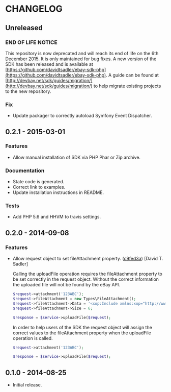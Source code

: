 # CHANGELOG

## Unreleased

### END OF LIFE NOTICE

This repository is now deprecated and will reach its end of life on the 6th December 2015. It is only maintained for bug fixes. A new version of the SDK has been released and is available at [https://github.com/davidtsadler/ebay-sdk-php](https://github.com/davidtsadler/ebay-sdk-php). A guide can be found at [http://devbay.net/sdk/guides/migration/](http://devbay.net/sdk/guides/migration/) to help migrate existing projects to the new repository.

### Fix

* Update packager to correctly autoload Symfony Event Dispatcher.

## 0.2.1 - 2015-03-01

### Features

* Allow manual installation of SDK via PHP Phar or Zip archive.

### Documentation

* State code is generated.
* Correct link to examples.
* Update installation instructions in README.

### Tests

* Add PHP 5.6 and HHVM to travis settings.

## 0.2.0 - 2014-09-08

### Features

* Allow request object to set fileAttachment property. ([c9fed3a](https://github.com/davidtsadler/ebay-sdk-file-transfer/commit/c9fed3a8194c09a41116939d2524ed7a36a14a52)) [David T. Sadler]

  Calling the uploadFile operation requires the fileAttachment property to
  be set correctly in the request object. Without the correct information
  the uploaded file will not be found by the eBay API.

  ```php
  $request->attachment('123ABC');
  $request->fileAttachment = new Types\FileAttachment();
  $request->fileAttachment->Data = '<xop:Include xmlns:xop="http://www.w3.org/2004/08/xop/include" href="cid:attachment.bin@devbay.net"/>';
  $request->fileAttachment->Size = 6;

  $response = $service->uploadFile($request);
  ```

  In order to help users of the SDK the request object will assign the
  correct values to the fileAttachment property when the uploadFile
  operation is called.

  ```php
  $request->attachment('123ABC');

  $response = $service->uploadFile($request);
  ```

## 0.1.0 - 2014-08-25

* Initial release.
